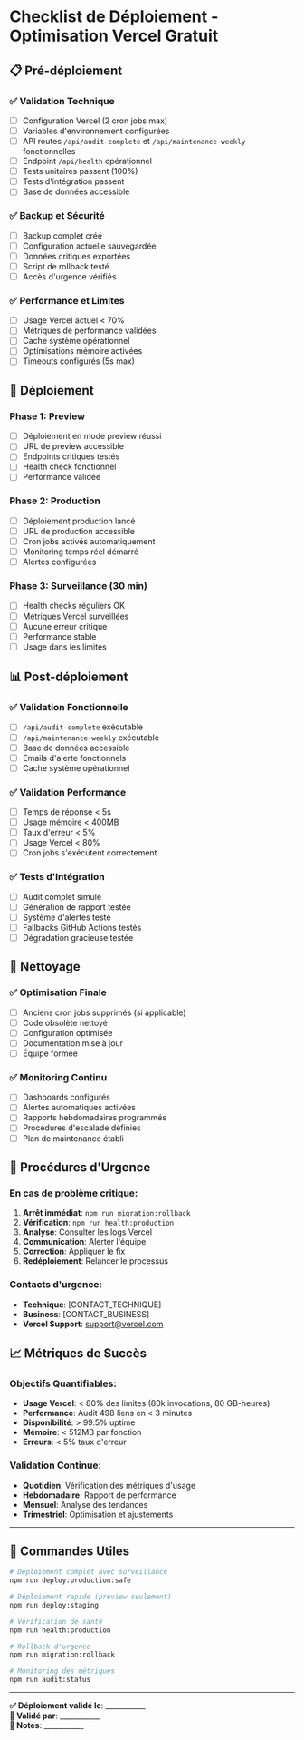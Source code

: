 # Checklist de Déploiement - Optimisation Vercel Gratuit

## 📋 Pré-déploiement

### ✅ Validation Technique
- [ ] Configuration Vercel (2 cron jobs max)
- [ ] Variables d'environnement configurées
- [ ] API routes `/api/audit-complete` et `/api/maintenance-weekly` fonctionnelles
- [ ] Endpoint `/api/health` opérationnel
- [ ] Tests unitaires passent (100%)
- [ ] Tests d'intégration passent
- [ ] Base de données accessible

### ✅ Backup et Sécurité
- [ ] Backup complet créé
- [ ] Configuration actuelle sauvegardée
- [ ] Données critiques exportées
- [ ] Script de rollback testé
- [ ] Accès d'urgence vérifiés

### ✅ Performance et Limites
- [ ] Usage Vercel actuel < 70%
- [ ] Métriques de performance validées
- [ ] Cache système opérationnel
- [ ] Optimisations mémoire activées
- [ ] Timeouts configurés (5s max)

## 🚀 Déploiement

### Phase 1: Preview
- [ ] Déploiement en mode preview réussi
- [ ] URL de preview accessible
- [ ] Endpoints critiques testés
- [ ] Health check fonctionnel
- [ ] Performance validée

### Phase 2: Production
- [ ] Déploiement production lancé
- [ ] URL de production accessible
- [ ] Cron jobs activés automatiquement
- [ ] Monitoring temps réel démarré
- [ ] Alertes configurées

### Phase 3: Surveillance (30 min)
- [ ] Health checks réguliers OK
- [ ] Métriques Vercel surveillées
- [ ] Aucune erreur critique
- [ ] Performance stable
- [ ] Usage dans les limites

## 📊 Post-déploiement

### ✅ Validation Fonctionnelle
- [ ] `/api/audit-complete` exécutable
- [ ] `/api/maintenance-weekly` exécutable
- [ ] Base de données accessible
- [ ] Emails d'alerte fonctionnels
- [ ] Cache système opérationnel

### ✅ Validation Performance
- [ ] Temps de réponse < 5s
- [ ] Usage mémoire < 400MB
- [ ] Taux d'erreur < 5%
- [ ] Usage Vercel < 80%
- [ ] Cron jobs s'exécutent correctement

### ✅ Tests d'Intégration
- [ ] Audit complet simulé
- [ ] Génération de rapport testée
- [ ] Système d'alertes testé
- [ ] Fallbacks GitHub Actions testés
- [ ] Dégradation gracieuse testée

## 🧹 Nettoyage

### ✅ Optimisation Finale
- [ ] Anciens cron jobs supprimés (si applicable)
- [ ] Code obsolète nettoyé
- [ ] Configuration optimisée
- [ ] Documentation mise à jour
- [ ] Équipe formée

### ✅ Monitoring Continu
- [ ] Dashboards configurés
- [ ] Alertes automatiques activées
- [ ] Rapports hebdomadaires programmés
- [ ] Procédures d'escalade définies
- [ ] Plan de maintenance établi

## 🚨 Procédures d'Urgence

### En cas de problème critique:
1. **Arrêt immédiat**: `npm run migration:rollback`
2. **Vérification**: `npm run health:production`
3. **Analyse**: Consulter les logs Vercel
4. **Communication**: Alerter l'équipe
5. **Correction**: Appliquer le fix
6. **Redéploiement**: Relancer le processus

### Contacts d'urgence:
- **Technique**: [CONTACT_TECHNIQUE]
- **Business**: [CONTACT_BUSINESS]
- **Vercel Support**: support@vercel.com

## 📈 Métriques de Succès

### Objectifs Quantifiables:
- **Usage Vercel**: < 80% des limites (80k invocations, 80 GB-heures)
- **Performance**: Audit 498 liens en < 3 minutes
- **Disponibilité**: > 99.5% uptime
- **Mémoire**: < 512MB par fonction
- **Erreurs**: < 5% taux d'erreur

### Validation Continue:
- **Quotidien**: Vérification des métriques d'usage
- **Hebdomadaire**: Rapport de performance
- **Mensuel**: Analyse des tendances
- **Trimestriel**: Optimisation et ajustements

---

## 🎯 Commandes Utiles

```bash
# Déploiement complet avec surveillance
npm run deploy:production:safe

# Déploiement rapide (preview seulement)
npm run deploy:staging

# Vérification de santé
npm run health:production

# Rollback d'urgence
npm run migration:rollback

# Monitoring des métriques
npm run audit:status
```

---

**✅ Déploiement validé le**: ___________  
**👤 Validé par**: ___________  
**📝 Notes**: ___________